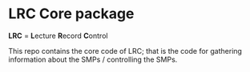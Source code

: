 # LRC Core package

**LRC** = **L**ecture **R**ecord **C**ontrol

This repo contains the core code of LRC; that is the code for gathering information about the SMPs / controlling the SMPs.
